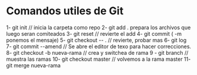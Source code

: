 # Comandos utiles de Git

1-  git init  // inicia la carpeta como repo
2-  git add . prepara los archivos que luego seran comiteados
3-  git reset // revierte el add
4-  git commit ( -m ponemos el mensaje)
5-  git checkout -- . // revierte, probar mas
6-  git log
7-  git commit --amend // Se abre el editor de texo para hacer correcciones.
8-  git checkout -b nueva-rama // crea y switchea de rama
9 - git branch // muestra las ramas
10- git checkout master // volvemos a la rama master
11- git merge nueva-rama
